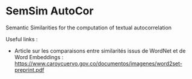 # SemSim AutoCor
Semantic Similarities for the computation of textual autocorrelation

Useful links :

  - Article sur les comparaisons entre similarités issus de WordNet et de Word Embeddings : 
    https://www.caroycuervo.gov.co/documentos/imagenes/word2set-preprint.pdf

